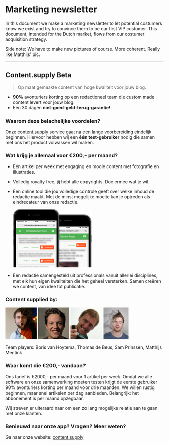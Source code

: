 # Marketing newsletter

In this document we make a marketing newsletter to let potential costumers know we exist and try to convince them to be our first VIP customer. This document, intended for the Dutch market, flows from our costumer acquisition strategy.

Side note: We have to make new pictures of course. More coherent. Really like Matthijs' pic.  

---  

## Content.supply Beta

> Op maat gemaakte content van hoge kwaliteit voor jouw blog.

* **90%** avonturiers korting op een redactioneel team die custom made content levert voor jouw blog.
* Een 30 dagen **niet-goed-geld-terug-garantie!**

### Waarom deze belachelijke voordelen?

Onze [content.supply](http://content.supply/) service gaat na een lange voorbereiding eindelijk beginnen. Hiervoor hebben wij een **één test-gebruiker** nodig die samen met ons het product volwassen wil maken.

### Wat krijg je allemaal voor €200,- per maand?

* Eén artikel per week met engaging en mooie content met fotografie en illustraties.

* Volledig royalty free, jij hebt alle copyrights. Doe ermee wat je wil.

* Een online tool die jou volledige controle geeft over welke inhoud de redactie maakt. Met de minst mogelijke moeite kan je optreden als eindrecateur van onze redactie.

  <img src="/images/devices-screenshots.png" width="250">

* Een redactie samengesteld uit professionals vanuit allerlei disciplines, met elk hun eigen kwaliteiten die het geheel versterken. Samen creëren we content, van idee tot publicatie.

### Content supplied by:

<img src="/images/boris-pic.jpeg" width="100">
<img src="/images/thomas-pic.jpeg" width="100">
<img src="/images/sam-pic.jpeg" width="100">
<img src="/images/matthijs-pic.jpg" width="80">

Team players: Boris van Hoytema, Thomas de Beus, Sam Prinssen, Matthijs Mentink

### Waar komt die €200,- vandaan?

Ons tarief is €2000,- per maand voor 1 artikel per week. Omdat we alle software en onze samenwerking moeten testen krijgt de eerste gebruiker 90% avonturiers korting per maand voor drie maanden. We willen rustig beginnen, maar snel artikelen per dag aanbieden. Belangrijk: het abbonement is per maand opzegbaar.

Wij streven er uiteraard naar om een zo lang mogelijke relatie aan te gaan met onze klanten.   

### Benieuwd naar onze app? Vragen? Meer weten?

Ga naar onze website: [content.supply](http://content.supply/)
